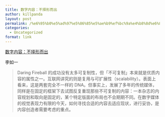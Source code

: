 ```yaml
---
title: 数字内容：不择形而出
author: killpanda
layout: post
permalink: /%e6%95%b0%e5%ad%97%e5%86%85%e5%ae%b9%ef%bc%9a%e4%b8%8d%e6%8b%a9%e5%bd%a2%e8%80%8c%e5%87%ba/
categories:
  - Uncategorized
format: link
---
```

[数字内容：不择形而出][1] <div class="link_description">
  <p>
    李如一
  </p>
  
  <blockquote>
    <p>
      Daring Fireball 的成功没有太多可复制性，但「不可复制」本来就是优质内容的属性之一。互联网讲究的则是复用与可扩展性（scalability）。表面上看来，这是两套完全不一样的 DNA。但事实上，发展了多年的传统媒体，同样是在固定的框架下去试图反复重现那些不可复制的内容：一本杂志的内容规划和取向是固定的，某个特定版面的布局也不会期期不同。在数字媒体的视觉表现力有限的今天，如何寻找合适的内容去适应现状，进行妥协，是内容创造者需要考虑的重点。
    </p>
  </blockquote>
</div>

 [1]: http://apple4us.com/2013/04/polymorphous-digital-content.html